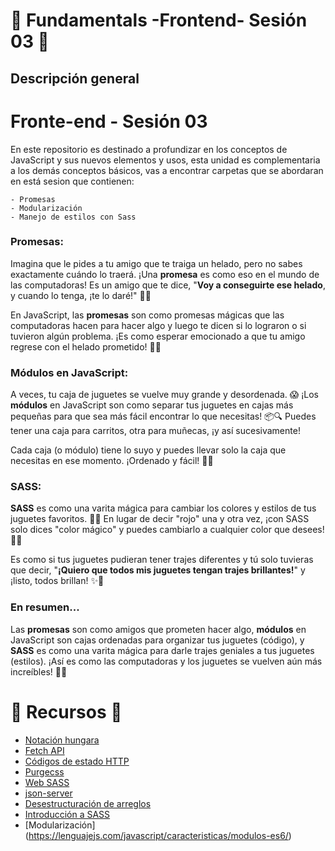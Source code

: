 # 🧪 Fundamentals -Frontend- Sesión 03  🧪

## Descripción general 

# Fronte-end - Sesión 03

En este repositorio es destinado a profundizar en los conceptos de JavaScript y sus nuevos elementos y usos, esta unidad es complementaria a los demás conceptos básicos, vas a encontrar  carpetas que se abordaran en está sesion que contienen:

    - Promesas
    - Modularización
    - Manejo de estilos con Sass 


### Promesas:

Imagina que le pides a tu amigo que te traiga un helado, pero no sabes exactamente cuándo lo traerá. ¡Una **promesa** es como eso en el mundo de las computadoras! Es un amigo que te dice, "**Voy a conseguirte ese helado**, y cuando lo tenga, ¡te lo daré!" 🍦✨

En JavaScript, las **promesas** son como promesas mágicas que las computadoras hacen para hacer algo y luego te dicen si lo lograron o si tuvieron algún problema. ¡Es como esperar emocionado a que tu amigo regrese con el helado prometido! 🤞🎉

### Módulos en JavaScript:

A veces, tu caja de juguetes se vuelve muy grande y desordenada. 😱 ¡Los **módulos** en JavaScript son como separar tus juguetes en cajas más pequeñas para que sea más fácil encontrar lo que necesitas! 📦🔍 Puedes tener una caja para carritos, otra para muñecas, ¡y así sucesivamente! 

Cada caja (o módulo) tiene lo suyo y puedes llevar solo la caja que necesitas en ese momento. ¡Ordenado y fácil! 🚗🎀

### SASS:

**SASS** es como una varita mágica para cambiar los colores y estilos de tus juguetes favoritos. 🌈✨ En lugar de decir "rojo" una y otra vez, ¡con SASS solo dices "color mágico" y puedes cambiarlo a cualquier color que desees! 🎨🧙

Es como si tus juguetes pudieran tener trajes diferentes y tú solo tuvieras que decir, "**¡Quiero que todos mis juguetes tengan trajes brillantes!**" y ¡listo, todos brillan! ✨👗
 


### En resumen...

Las **promesas** son como amigos que prometen hacer algo, **módulos** en JavaScript son cajas ordenadas para organizar tus juguetes (código), y **SASS** es como una varita mágica para darle trajes geniales a tus juguetes (estilos). ¡Así es como las computadoras y los juguetes se vuelven aún más increíbles! 🚀🎉


# 🧪 Recursos  🧪
- [Notación hungara](https://www.kyocode.com/2018/06/notacion-hungara/)
- [Fetch API](https://developer.mozilla.org/es/docs/Web/API/Fetch_API)
- [Códigos de estado HTTP](https://http.cat/)
- [Purgecss](https://bluuweb.github.io/bootstrap-5/01-fundamentos/#custom-scss)
- [Web SASS](https://sass-lang.com/)
- [json-server](https://www.npmjs.com/package/json-server)
- [Desestructuración de arreglos](https://www.freecodecamp.org/espanol/news/desestructuracion-de-arreglos-y-objetos-en-javascript/)
- [Introducción a SASS](http://developinginspanish.com/2019/12/22/sass-guia-para-principiantes/)
 - [Modularización] (https://lenguajejs.com/javascript/caracteristicas/modulos-es6/)
